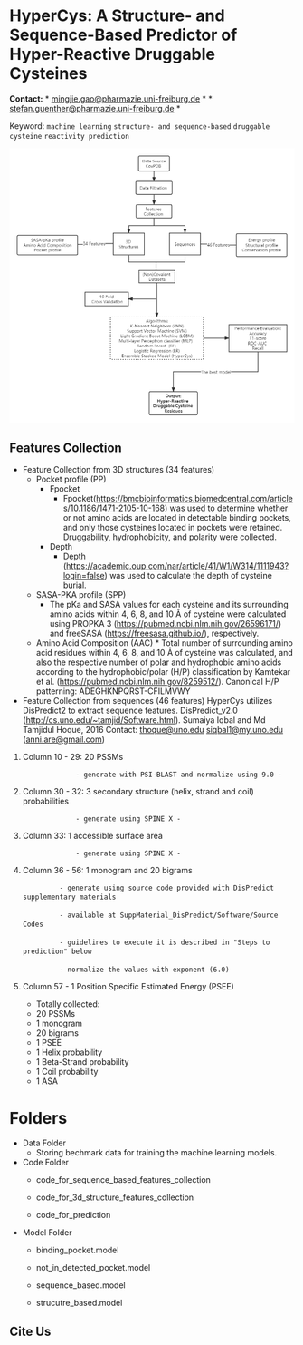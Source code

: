 # HyperCys: A Structure- and Sequence-Based Predictor of Hyper-Reactive Druggable Cysteines

**Contact:**
	 * mingjie.gao@pharmazie.uni-freiburg.de * 
	 * stefan.guenther@pharmazie.uni-freiburg.de * 

Keyword: `machine learning` `structure- and sequence-based` `druggable cysteine` `reactivity prediction`

![image](https://github.com/mingjie-tech/HyperCys/blob/master/data/flowchart.png)

## Features Collection
* Feature Collection from 3D structures (34 features)
    * Pocket profile (PP)
        * Fpocket
            * Fpocket(https://bmcbioinformatics.biomedcentral.com/articles/10.1186/1471-2105-10-168) was used to determine whether or not amino acids are located in detectable binding pockets, and only those cysteines located in pockets were retained. Druggability, hydrophobicity, and polarity were collected.
       * Depth 
            * Depth (https://academic.oup.com/nar/article/41/W1/W314/1111943?login=false) was used to calculate the depth of cysteine burial.
    * SASA-PKA profile (SPP)
        * The pKa and SASA values for each cysteine and its surrounding amino acids within 4, 6, 8, and 10 Å of cysteine were calculated using PROPKA 3 (https://pubmed.ncbi.nlm.nih.gov/26596171/) and freeSASA (https://freesasa.github.io/), respectively.
    * Amino Acid Composition (AAC)
            * Total number of surrounding amino acid residues within 4, 6, 8, and 10 Å of cysteine was calculated, and also the respective number of polar and hydrophobic amino acids according to the hydrophobic/polar (H/P) classification by Kamtekar et al. (https://pubmed.ncbi.nlm.nih.gov/8259512/).
             Canonical H/P patterning: ADEGHKNPQRST-CFILMVWY
* Feature Collection from sequences (46 features)
HyperCys utilizes DisPredict2 to extract sequence features.
DisPredict_v2.0 (http://cs.uno.edu/~tamjid/Software.html).
Sumaiya Iqbal and Md Tamjidul Hoque, 2016
Contact:
	thoque@uno.edu
	siqbal1@my.uno.edu (anni.are@gmail.com)
1) Column 10 - 29: 20 PSSMs

					- generate with PSI-BLAST and normalize using 9.0 -	
										
2) Column 30 - 32: 3 secondary structure (helix, strand and coil) probabilities

					- generate using SPINE X -
					
3) Column 33: 1 accessible surface area

					- generate using SPINE X -
				

4) Column 36 - 56: 1 monogram and 20 bigrams

				- generate using source code provided with DisPredict supplementary materials

				- available at SuppMaterial_DisPredict/Software/Source Codes

				- guidelines to execute it is described in "Steps to prediction" below

				- normalize the values with exponent (6.0)


5) Column 57
				- 1 Position Specific Estimated Energy (PSEE)
    * Totally collected:
    * 20 PSSMs
    * 1 monogram
    * 20 bigrams
    * 1 PSEE
    * 1 Helix probability
    * 1 Beta-Strand probability
    * 1 Coil probability
    * 1 ASA
    
# Folders
 * Data Folder
    * Storing bechmark data for training the machine learning models.
 * Code Folder
    * code_for_sequence_based_features_collection

    * code_for_3d_structure_features_collection

    * code_for_prediction
* Model Folder
    * binding_pocket.model

    * not_in_detected_pocket.model

    * sequence_based.model

    * strucutre_based.model
## Cite Us
